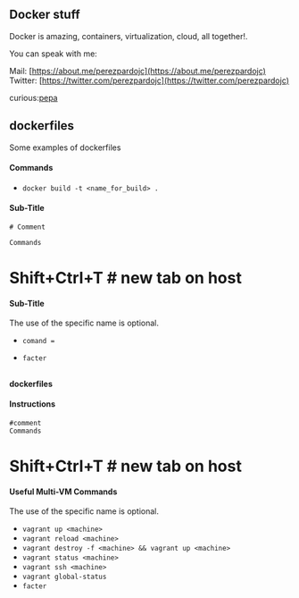 ## Docker stuff

Docker is amazing, containers, virtualization, cloud, all together!.

You can speak with me:

Mail: 		[https://about.me/perezpardojc](https://about.me/perezpardojc)
Twitter: 	[https://twitter.com/perezpardojc](https://twitter.com/perezpardojc)

curious:[pepa](pi)


## dockerfiles

Some examples of dockerfiles

#### Commands

* `docker build -t <name_for_build> . `


#### Sub-Title

```
# Comment

Commands

```

# Shift+Ctrl+T # new tab on host




#### Sub-Title

The use of the specific <machine> name is optional.

* `comand =`

* `facter`



## 


#### dockerfiles


#### Instructions

```
#comment
Commands

```

# Shift+Ctrl+T # new tab on host




#### Useful Multi-VM Commands
The use of the specific <machine> name is optional.
* `vagrant up <machine>`
* `vagrant reload <machine>`
* `vagrant destroy -f <machine> && vagrant up <machine>`
* `vagrant status <machine>`
* `vagrant ssh <machine>`
* `vagrant global-status`
* `facter`
